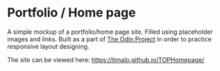 # Portfolio / Home page

A simple mockup of a portfolio/home page site. Filled using placeholder images and links.
Built as a part of [The Odin Project](https://www.theodinproject.com/) in order to practice responsive layout designing.

The site can be viewed here: https://timalo.github.io/TOPHomepage/
